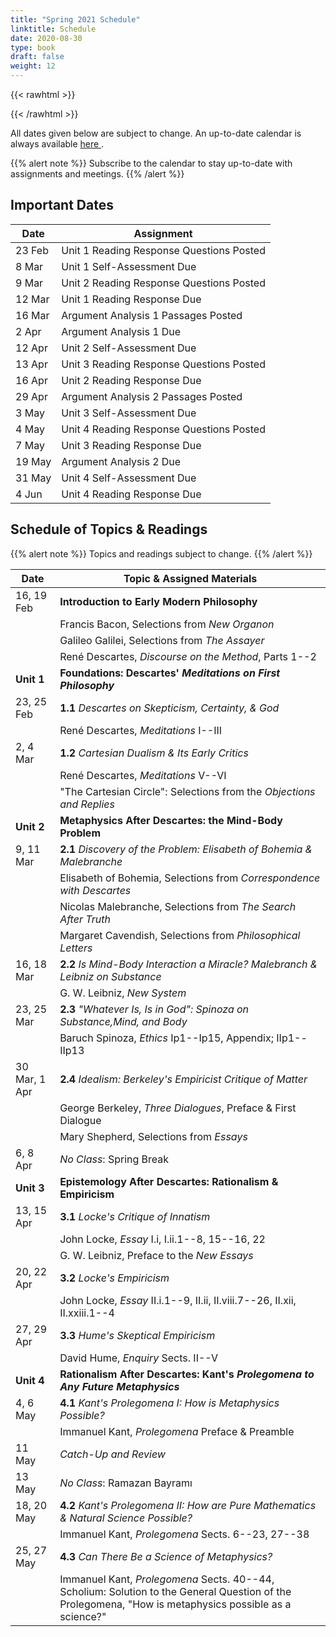 ```yaml
---
title: "Spring 2021 Schedule"
linktitle: Schedule
date: 2020-08-30
type: book
draft: false
weight: 12
---
```


{{< rawhtml >}}
<style>
  a:active,
  a:focus,
  a:hover {
    color: #9b9b9b;
    /* color: #ffdbdc; */
  }
</style>
{{< /rawhtml >}}

All dates given below are subject to change. An up-to-date calendar is always available <a href="https://calendar.google.com/calendar/u/0?cid=Y18waGYwNG81dGNoaTNxNGFxcXRqZnNzcDBya0Bncm91cC5jYWxlbmRhci5nb29nbGUuY29t" target="_blank">here <i class="fas fa-external-link-alt"></i></a>. 

{{% alert note %}}
Subscribe to the calendar to stay up-to-date with assignments and meetings.
{{% /alert %}}


## Important Dates

| Date   | Assignment                               |
|--------|------------------------------------------|
| 23 Feb | Unit 1 Reading Response Questions Posted |
| 8 Mar  | Unit 1 Self-Assessment Due               |
| 9 Mar  | Unit 2 Reading Response Questions Posted |
| 12 Mar | Unit 1 Reading Response Due              |
| 16 Mar | Argument Analysis 1 Passages Posted      |
| 2 Apr  | Argument Analysis 1 Due                  |
| 12 Apr | Unit 2 Self-Assessment Due               |
| 13 Apr | Unit 3 Reading Response Questions Posted |
| 16 Apr | Unit 2 Reading Response Due              |
| 29 Apr | Argument Analysis 2 Passages Posted      |
| 3 May  | Unit 3 Self-Assessment Due               |
| 4 May  | Unit 4 Reading Response Questions Posted |
| 7 May  | Unit 3 Reading Response Due              |
| 19 May | Argument Analysis 2 Due                  |
| 31 May | Unit 4 Self-Assessment Due               |
| 4 Jun  | Unit 4 Reading Response Due              |

## Schedule of Topics & Readings

{{% alert note %}}
Topics and readings subject to change.
{{% /alert %}}

| Date          | Topic & Assigned Materials                                                                                                                                                             |
|---------------|----------------------------------------------------------------------------------------------------------------------------------------------------------------------------------------|
| 16, 19 Feb    | **Introduction to Early Modern Philosophy**                                                                                                                                            |
|               | <i class="fa fa-book-open"></i> Francis Bacon, Selections from _New Organon_                                                                                                           |
|               | <i class="fa fa-book-open"></i> Galileo Galilei, Selections from _The Assayer_                                                                                                         |
|               | <i class="fa fa-book-open"></i> René Descartes, _Discourse on the Method_, Parts 1--2                                                                                                  |
| **Unit 1**    | **Foundations: Descartes' _Meditations on First Philosophy_**                                                                                                                          |
| 23, 25 Feb    | **1.1** _Descartes on Skepticism, Certainty, & God_                                                                                                                                    |
|               | <i class="fa fa-book-open"></i> René Descartes, _Meditations_ I--III                                                                                                                   |
| 2, 4 Mar      | **1.2** _Cartesian Dualism & Its Early Critics_                                                                                                                                        |
|               | <i class="fa fa-book-open"></i> René Descartes, _Meditations_ V--VI                                                                                                                    |
|               | <i class="fa fa-book-open"></i> "The Cartesian Circle": Selections from the _Objections and Replies_                                                                                   |
| **Unit 2**    | **Metaphysics After Descartes: the Mind-Body Problem**                                                                                                                                 |
| 9, 11 Mar     | **2.1** _Discovery of the Problem: Elisabeth of Bohemia & Malebranche_                                                                                                                 |
|               | <i class="fa fa-book-open"></i> Elisabeth of Bohemia, Selections from _Correspondence with Descartes_                                                                                  |
|               | <i class="fa fa-book-open"></i> Nicolas Malebranche, Selections from _The Search After Truth_                                                                                          |
|               | <i class="fa fa-book-open"></i> Margaret Cavendish, Selections from _Philosophical Letters_                                                                                            |
| 16, 18 Mar    | **2.2** _Is Mind-Body Interaction a Miracle? Malebranch & Leibniz on Substance_                                                                                                        |
|               | <i class="fa fa-book-open"></i> G. W. Leibniz, _New System_                                                                                                                            |
| 23, 25 Mar    | **2.3** _"Whatever Is, Is in God": Spinoza on Substance,Mind, and Body_                                                                                                                |
|               | <i class="fa fa-book-open"></i> Baruch Spinoza, _Ethics_ Ip1--Ip15, Appendix; IIp1--IIp13                                                                                              |
| 30 Mar, 1 Apr | **2.4** _Idealism: Berkeley's Empiricist Critique of Matter_                                                                                                                           |
|               | <i class="fa fa-book-open"></i> George Berkeley, _Three Dialogues_, Preface & First Dialogue                                                                                           |
|               | <i class="fa fa-book-open"></i> Mary Shepherd, Selections from _Essays_                                                                                                                |
| 6, 8 Apr      | _No Class_: Spring Break                                                                                                                                                               |
| **Unit 3**    | **Epistemology After Descartes: Rationalism & Empiricism**                                                                                                                             |
| 13, 15 Apr    | **3.1** _Locke's Critique of Innatism_                                                                                                                                                 |
|               | <i class="fa fa-book-open"></i> John Locke, _Essay_ I.i, I.ii.1--8, 15--16, 22                                                                                                         |
|               | <i class="fa fa-book-open"></i> G. W. Leibniz, Preface to the _New Essays_                                                                                                             |
| 20, 22 Apr    | **3.2** _Locke's Empiricism_                                                                                                                                                           |
|               | <i class="fa fa-book-open"></i> John Locke, _Essay_ II.i.1--9, II.ii, II.viii.7--26, II.xii, II.xxiii.1--4                                                                             |
| 27, 29 Apr    | **3.3** _Hume's Skeptical Empiricism_                                                                                                                                                  |
|               | <i class="fa fa-book-open"></i> David Hume, _Enquiry_ Sects. II--V                                                                                                                     |
| **Unit 4**    | **Rationalism After Descartes: Kant's _Prolegomena to Any Future Metaphysics_**                                                                                                        |
| 4, 6 May      | **4.1** _Kant's Prolegomena I: How is Metaphysics Possible?_                                                                                                                           |
|               | <i class="fa fa-book-open"></i> Immanuel Kant, _Prolegomena_ Preface & Preamble                                                                                                        |
| 11 May        | _Catch-Up and Review_                                                                                                                                                                  |
| 13 May        | _No Class_: Ramazan Bayramı                                                                                                                                                            |
| 18, 20 May    | **4.2** _Kant's Prolegomena II: How are Pure Mathematics & Natural Science Possible?_                                                                                                  |
|               | <i class="fa fa-book-open"></i> Immanuel Kant, _Prolegomena_ Sects. 6--23, 27--38                                                                                                      |
| 25, 27 May    | **4.3** _Can There Be a Science of Metaphysics?_                                                                                                                                       |
|               | <i class="fa fa-book-open"></i> Immanuel Kant, _Prolegomena_ Sects. 40--44, Scholium: Solution to the General Question of the Prolegomena, "How is metaphysics possible as a science?" |
